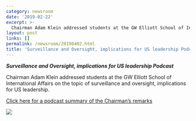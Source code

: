```yaml
---
category: newsroom
date: '2019-02-22'
excerpt: >-
  Chairman Adam Klein addressed students at the GW Elliott School of International Affairs
layout: post
links: []
permalink: /newsroom/20190402.html
title: 'Surveillance and Oversight, implications for US leadership Podcast'
---
```


**_Surveillance and Oversight, implications for US leadership Podcast_**

Chairman Adam Klein addressed students at the GW Elliott School of International Affairs on the topic of surveillance and oversight, implications for US leadership.

[Click here for a podcast summary of the Chairman’s remarks](https://www.youtube.com/watch?v=Q7JzdIA9Z1E&feature=youtu.be)

[![](http://img.youtube.com/vi/Q7JzdIA9Z1E/0.jpg)](http://www.youtube.com/watch?v=Q7JzdIA9Z1E&feature=youtu.be)
